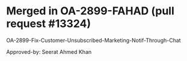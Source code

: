 # Merged in OA-2899-FAHAD (pull request #13324)

OA-2899-Fix-Customer-Unsubscribed-Marketing-Notif-Through-Chat

Approved-by: Seerat Ahmed Khan
